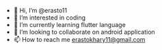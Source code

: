 - 👋 Hi, I’m @erasto11
- 👀 I’m interested in coding
- 🌱 I’m currently learning flutter language
- 💞️ I’m looking to collaborate on  android application
- 📫 How to reach me erastokhary11@gmail.com

<!---
erasto11/erasto11 is a ✨ special ✨ repository because its `README.md` (this file) appears on your GitHub profile.
You can click the Preview link to take a look at your changes.
--->
